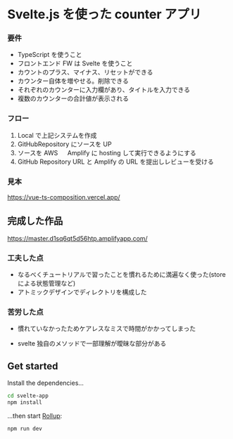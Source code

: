 # Svelte.js を使った counter アプリ

### 要件

- TypeScript を使うこと
- フロントエンド FW は Svelte を使うこと
- カウントのプラス、マイナス、リセットができる
- カウンター自体を増やせる。削除できる
- それぞれのカウンターに入力欄があり、タイトルを入力できる
- 複数のカウンターの合計値が表示される

### フロー

1. Local で上記システムを作成
2. GitHubRepository にソースを UP
3. ソースを AWS 　 Amplify に hosting して実行できるようにする
4. GitHub Repository URL と Amplify の URL を提出しレビューを受ける

### 見本

https://vue-ts-composition.vercel.app/

## 完成した作品

https://master.d1sq6qt5d56htp.amplifyapp.com/

### 工夫した点

- なるべくチュートリアルで習ったことを慣れるために満遍なく使った(store による状態管理など)
- アトミックデザインでディレクトリを構成した

### 苦労した点

- 慣れていなかったためケアレスなミスで時間がかかってしまった

- svelte 独自のメソッドで一部理解が曖昧な部分がある

## Get started

Install the dependencies...

```bash
cd svelte-app
npm install
```

...then start [Rollup](https://rollupjs.org):

```bash
npm run dev
```
